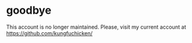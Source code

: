 # goodbye
This account is no longer maintained. Please, visit my current account at https://github.com/kungfuchicken/

